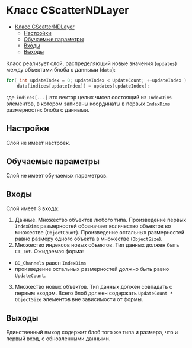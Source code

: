 # Класс CScatterNDLayer

<!-- TOC -->

- [Класс CScatterNDLayer](#класс-cscatterndlayer)
    - [Настройки](#настройки)
    - [Обучаемые параметры](#обучаемые-параметры)
    - [Входы](#входы)
    - [Выходы](#выходы)

<!-- /TOC -->

Класс реализует слой, распределяющий новые значения (`updates`) между объектами блоба с данными (`data`):

```c++
for( int updateIndex = 0; updateIndex < UpdateCount; ++updateIndex )
    data[indices[updateIndex]] = updates[updateIndex];
```

где `indices[...]` это вектор целых чисел состоящий из `IndexDims` элементов, в котором записаны координаты в первых `IndexDims` размерностях блоба с данными.

## Настройки

Слой не имеет настроек.

## Обучаемые параметры

Слой не имеет обучаемых параметров.

## Входы

Слой имеет 3 входа:

1. Данные. Множество объектов любого типа. Произведение первых `IndexDims` размерностей обозначает количество объектов во множестве (`ObjectCount`). Произведение остальных размерностей равно размеру одного объекта в множестве (`ObjectSize`).
2. Множество индексов новых объектов. Тип данных должен быть `CT_Int`. Ожидаемая форма:
- `BD_Channels` равен `IndexDims`
- произведение остальных размерностей должно быть равно `UpdateCount`.
3. Множество новых объектов. Тип данных должен совпадать с первым входом. Всего блоб должен содержать `UpdateCount * ObjectSize` элементов вне зависимости от формы.

## Выходы

Единственный выход содержит блоб того же типа и размера, что и первый вход, с обновленными данными.
